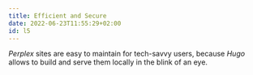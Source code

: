 ```yaml
---
title: Efficient and Secure
date: 2022-06-23T11:55:29+02:00
id: l5
---
```

_Perplex_ sites are easy to maintain for tech-savvy users, because _Hugo_ allows to build and serve them locally in the blink of an eye.  

[^Todo]: Build time on Netlify (free plan) for this site:
110 pages, 120 images &approx; 40sec. [Hugo &lt; 1sec!]
{.p-small .no-hyphens}
